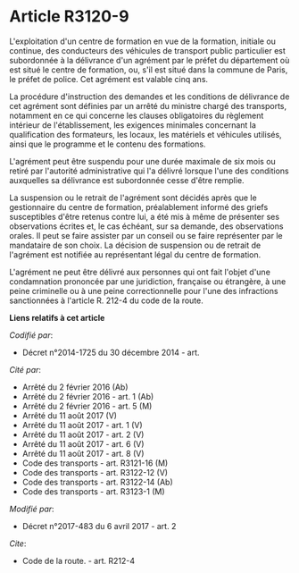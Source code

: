 # Article R3120-9

L'exploitation d'un centre de formation en vue de la formation, initiale ou continue, des conducteurs des véhicules de
transport public particulier est subordonnée à la délivrance d'un agrément par le préfet du département où est situé le
centre de formation, ou, s'il est situé dans la commune de Paris, le préfet de police. Cet agrément est valable cinq ans.

La procédure d'instruction des demandes et les conditions de délivrance de cet agrément sont définies par un arrêté du
ministre chargé des transports, notamment en ce qui concerne les clauses obligatoires du règlement intérieur de
l'établissement, les exigences minimales concernant la qualification des formateurs, les locaux, les matériels et véhicules
utilisés, ainsi que le programme et le contenu des formations.

L'agrément peut être suspendu pour une durée maximale de six mois ou retiré par l'autorité administrative qui l'a délivré
lorsque l'une des conditions auxquelles sa délivrance est subordonnée cesse d'être remplie.

La suspension ou le retrait de l'agrément sont décidés après que le gestionnaire du centre de formation, préalablement
informé des griefs susceptibles d'être retenus contre lui, a été mis à même de présenter ses observations écrites et, le cas
échéant, sur sa demande, des observations orales. Il peut se faire assister par un conseil ou se faire représenter par le
mandataire de son choix. La décision de suspension ou de retrait de l'agrément est notifiée au représentant légal du centre
de formation.

L'agrément ne peut être délivré aux personnes qui ont fait l'objet d'une condamnation prononcée par une juridiction,
française ou étrangère, à une peine criminelle ou à une peine correctionnelle pour l'une des infractions sanctionnées à
l'article R. 212-4 du code de la route.

**Liens relatifs à cet article**

_Codifié par_:

  - Décret n°2014-1725 du 30 décembre 2014 - art.

_Cité par_:

  - Arrêté du 2 février 2016 (Ab)
  - Arrêté du 2 février 2016 - art. 1 (Ab)
  - Arrêté du 2 février 2016 - art. 5 (M)
  - Arrêté du 11 août 2017 (V)
  - Arrêté du 11 août 2017 - art. 1 (V)
  - Arrêté du 11 août 2017 - art. 2 (V)
  - Arrêté du 11 août 2017 - art. 6 (V)
  - Arrêté du 11 août 2017 - art. 8 (V)
  - Code des transports - art. R3121-16 (M)
  - Code des transports - art. R3122-12 (V)
  - Code des transports - art. R3122-14 (Ab)
  - Code des transports - art. R3123-1 (M)

_Modifié par_:

  - Décret n°2017-483 du 6 avril 2017 - art. 2

_Cite_:

  - Code de la route. - art. R212-4
